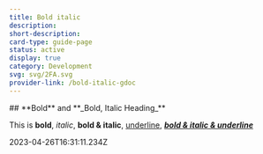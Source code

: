 ```yaml
---
title: Bold italic
description: 
short-description: 
card-type: guide-page
status: active
display: true
category: Development
svg: svg/2FA.svg
provider-link: /bold-italic-gdoc
---
```

<div class="content-section">
<div class="section-container" markdown="1">
## **Bold** and **_Bold, Italic Heading_**


This is **bold**, _italic_, **bold & italic**, <ins>underline</ins>, **_<ins>bold & italic & underline</ins>_**
</div>
</div> 2023-04-26T16:31:11.234Z